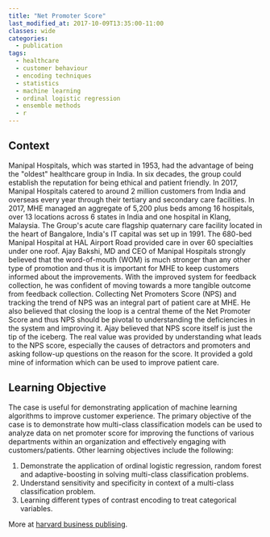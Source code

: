```yaml
---
title: "Net Promoter Score"
last_modified_at: 2017-10-09T13:35:00-11:00
classes: wide
categories:
  - publication
tags:
  - healthcare
  - customer behaviour
  - encoding techniques
  - statistics
  - machine learning
  - ordinal logistic regression
  - ensemble methods
  - r
---
```



## Context

Manipal Hospitals, which was started in 1953, had the advantage of being the "oldest" healthcare group in India. In six decades, the group could establish 
the reputation for being ethical and patient friendly. In 2017, Manipal Hospitals catered to around 2 million customers from India and overseas every year
through their tertiary and secondary care facilities. In 2017, MHE managed an aggregate of 5,200 plus beds among 16 hospitals, over 13 locations across 
6 states in India and one hospital in Klang, Malaysia. The Group's acute care flagship quaternary care facility located in the heart of Bangalore, 
India's IT capital was set up in 1991. The 680-bed Manipal Hospital at HAL Airport Road provided care in over 60 specialties under one roof. Ajay Bakshi, MD 
and CEO of Manipal Hospitals strongly believed that the word-of-mouth (WOM) is much stronger than any other type of promotion and thus it is important for 
MHE to keep customers informed about the improvements. With the improved system for feedback collection, he was confident of moving towards a more 
tangible outcome from feedback collection. Collecting Net Promoters Score (NPS) and tracking the trend of NPS was an integral part of patient care at MHE. 
He also believed that closing the loop is a central theme of the Net Promoter Score and thus NPS should be pivotal to understanding the deficiencies in 
the system and improving it. Ajay believed that NPS score itself is just the tip of the iceberg. The real value was provided by understanding what leads 
to the NPS score, especially the causes of detractors and promoters and asking follow-up questions on the reason for the score. It provided a gold mine of 
information which can be used to improve patient care.

## Learning Objective
The case is useful for demonstrating application of machine learning algorithms to improve customer experience. The primary objective of the case is 
to demonstrate how multi-class classification models can be used to analyze data on net promoter score for improving the functions of various departments 
within an organization and effectively engaging with customers/patients. Other learning objectives include the following:

1. Demonstrate the application of ordinal logistic regression, random forest and adaptive-boosting in solving multi-class classification problems.  
3. Understand sensitivity and specificity in context of a multi-class classification problem. 
4. Learning different types of contrast encoding to treat categorical variables. 

More at [harvard business publising](https://hbsp.harvard.edu/product/IMB649-PDF-ENG).

